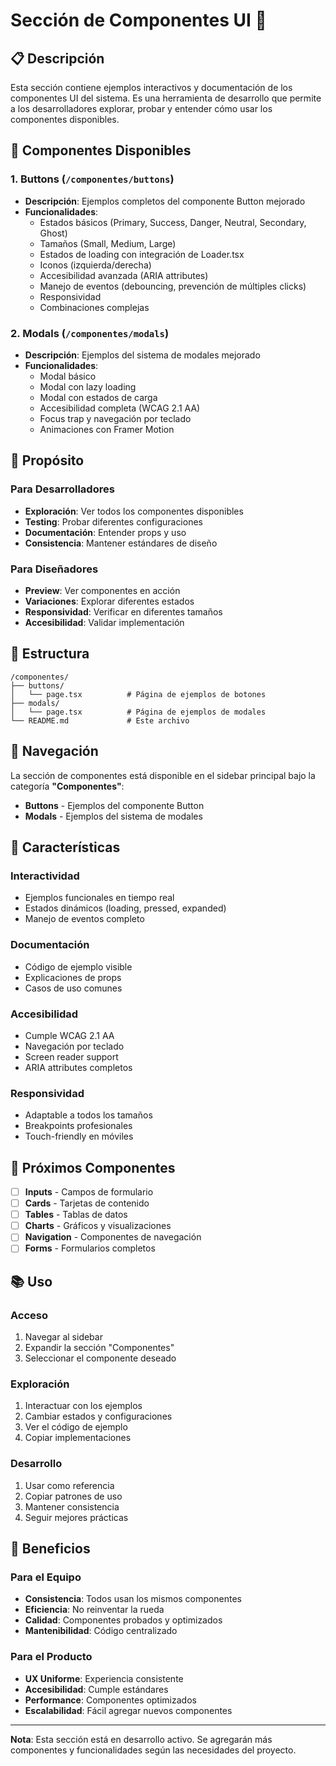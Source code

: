 # Sección de Componentes UI 🎨

## 📋 Descripción

Esta sección contiene ejemplos interactivos y documentación de los componentes UI del sistema. Es una herramienta de desarrollo que permite a los desarrolladores explorar, probar y entender cómo usar los componentes disponibles.

## 🚀 Componentes Disponibles

### **1. Buttons (`/componentes/buttons`)**
- **Descripción**: Ejemplos completos del componente Button mejorado
- **Funcionalidades**:
  - Estados básicos (Primary, Success, Danger, Neutral, Secondary, Ghost)
  - Tamaños (Small, Medium, Large)
  - Estados de loading con integración de Loader.tsx
  - Iconos (izquierda/derecha)
  - Accesibilidad avanzada (ARIA attributes)
  - Manejo de eventos (debouncing, prevención de múltiples clicks)
  - Responsividad
  - Combinaciones complejas

### **2. Modals (`/componentes/modals`)**
- **Descripción**: Ejemplos del sistema de modales mejorado
- **Funcionalidades**:
  - Modal básico
  - Modal con lazy loading
  - Modal con estados de carga
  - Accesibilidad completa (WCAG 2.1 AA)
  - Focus trap y navegación por teclado
  - Animaciones con Framer Motion

## 🎯 Propósito

### **Para Desarrolladores**
- **Exploración**: Ver todos los componentes disponibles
- **Testing**: Probar diferentes configuraciones
- **Documentación**: Entender props y uso
- **Consistencia**: Mantener estándares de diseño

### **Para Diseñadores**
- **Preview**: Ver componentes en acción
- **Variaciones**: Explorar diferentes estados
- **Responsividad**: Verificar en diferentes tamaños
- **Accesibilidad**: Validar implementación

## 📁 Estructura

```
/componentes/
├── buttons/
│   └── page.tsx          # Página de ejemplos de botones
├── modals/
│   └── page.tsx          # Página de ejemplos de modales
└── README.md             # Este archivo
```

## 🔧 Navegación

La sección de componentes está disponible en el sidebar principal bajo la categoría **"Componentes"**:

- **Buttons** - Ejemplos del componente Button
- **Modals** - Ejemplos del sistema de modales

## 🎨 Características

### **Interactividad**
- Ejemplos funcionales en tiempo real
- Estados dinámicos (loading, pressed, expanded)
- Manejo de eventos completo

### **Documentación**
- Código de ejemplo visible
- Explicaciones de props
- Casos de uso comunes

### **Accesibilidad**
- Cumple WCAG 2.1 AA
- Navegación por teclado
- Screen reader support
- ARIA attributes completos

### **Responsividad**
- Adaptable a todos los tamaños
- Breakpoints profesionales
- Touch-friendly en móviles

## 🚀 Próximos Componentes

- [ ] **Inputs** - Campos de formulario
- [ ] **Cards** - Tarjetas de contenido
- [ ] **Tables** - Tablas de datos
- [ ] **Charts** - Gráficos y visualizaciones
- [ ] **Navigation** - Componentes de navegación
- [ ] **Forms** - Formularios completos

## 📚 Uso

### **Acceso**
1. Navegar al sidebar
2. Expandir la sección "Componentes"
3. Seleccionar el componente deseado

### **Exploración**
1. Interactuar con los ejemplos
2. Cambiar estados y configuraciones
3. Ver el código de ejemplo
4. Copiar implementaciones

### **Desarrollo**
1. Usar como referencia
2. Copiar patrones de uso
3. Mantener consistencia
4. Seguir mejores prácticas

## 🎯 Beneficios

### **Para el Equipo**
- **Consistencia**: Todos usan los mismos componentes
- **Eficiencia**: No reinventar la rueda
- **Calidad**: Componentes probados y optimizados
- **Mantenibilidad**: Código centralizado

### **Para el Producto**
- **UX Uniforme**: Experiencia consistente
- **Accesibilidad**: Cumple estándares
- **Performance**: Componentes optimizados
- **Escalabilidad**: Fácil agregar nuevos componentes

---

**Nota**: Esta sección está en desarrollo activo. Se agregarán más componentes y funcionalidades según las necesidades del proyecto.
